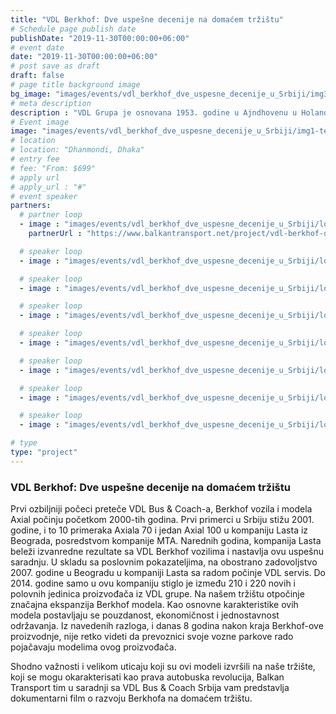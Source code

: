 ```yaml
---
title: "VDL Berkhof: Dve uspešne decenije na domaćem tržištu"
# Schedule page publish date
publishDate: "2019-11-30T00:00:00+06:00"
# event date
date: "2019-11-30T00:00:00+06:00"
# post save as draft
draft: false
# page title background image
bg_image: "images/events/vdl_berkhof_dve_uspesne_decenije_u_Srbiji/img3.jpg"
# meta description
description : "VDL Grupa je osnovana 1953. godine u Ajndhovenu u Holandiji. U sklopu VDL Grupe poslovale su podružnice koje su imale najveći vid autonomije i samostalnosti u poslovanju."
# Event image
image: "images/events/vdl_berkhof_dve_uspesne_decenije_u_Srbiji/img1-test.jpg"
# location
# location: "Dhanmondi, Dhaka"
# entry fee
# fee: "From: $699"
# apply url
# apply_url : "#"
# event speaker
partners:
  # partner loop
  - image : "images/events/vdl_berkhof_dve_uspesne_decenije_u_Srbiji/logo1.jpg"
    partnerUrl : "https://www.balkantransport.net/project/vdl-berkhof-dve-uspesne-decenije-na-domacem-trzistu/presto"

  # speaker loop
  - image : "images/events/vdl_berkhof_dve_uspesne_decenije_u_Srbiji/logo2.jpg"

  # speaker loop
  - image : "images/events/vdl_berkhof_dve_uspesne_decenije_u_Srbiji/logo3.jpg"

  # speaker loop
  - image : "images/events/vdl_berkhof_dve_uspesne_decenije_u_Srbiji/logo4.jpg"

  # speaker loop
  - image : "images/events/vdl_berkhof_dve_uspesne_decenije_u_Srbiji/logo5.jpg"

  # speaker loop
  - image : "images/events/vdl_berkhof_dve_uspesne_decenije_u_Srbiji/logo6.jpg"

  # speaker loop
  - image : "images/events/vdl_berkhof_dve_uspesne_decenije_u_Srbiji/logo7.jpg"

  # speaker loop
  - image : "images/events/vdl_berkhof_dve_uspesne_decenije_u_Srbiji/logo8.jpg"

# type
type: "project"
---
```


### VDL Berkhof: Dve uspešne decenije na domaćem tržištu

Prvi ozbiljniji počeci preteče VDL Bus & Coach-a, Berkhof vozila i modela Axial počinju početkom 2000-tih godina. Prvi primerci u Srbiju stižu 2001. godine, i to 10 primeraka Axiala 70 i jedan Axial 100 u kompaniju Lasta iz Beograda, posredstvom kompanije MTA. Narednih godina, kompanija Lasta beleži izvanredne rezultate sa VDL Berkhof vozilima i nastavlja ovu uspešnu saradnju. U skladu sa poslovnim pokazateljima, na obostrano zadovoljstvo 2007. godine u Beogradu u kompaniji Lasta sa radom počinje VDL servis. Do 2014. godine samo u ovu kompaniju stiglo je između 210 i 220 novih i polovnih jedinica proizvođača iz VDL grupe. Na našem tržištu otpočinje značajna ekspanzija Berkhof modela. Kao osnovne karakteristike ovih modela postavljaju se pouzdanost, ekonomičnost i jednostavnost održavanja. Iz navedenih razloga, i danas 8 godina nakon kraja Berkhof-ove proizvodnje, nije retko videti da prevoznici svoje vozne parkove rado pojačavaju modelima ovog proizvođača. 

Shodno važnosti i velikom uticaju koji su ovi modeli izvršili na naše tržište, koji se mogu okarakterisati kao prava autobuska revolucija, Balkan Transport tim u saradnji sa VDL Bus & Coach Srbija vam predstavlja dokumentarni film o razvoju Berkhofa na domaćem tržištu.